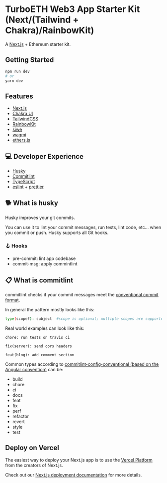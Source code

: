 # TurboETH Web3 App Starter Kit (Next/(Tailwind + Chakra)/RainbowKit)

A [Next.js](https://nextjs.org/) + Ethereum starter kit.

## Getting Started

```bash
npm run dev
# or
yarn dev
```

## Features

- [Next.js](https://nextjs.org/docs)
- [Chakra UI](https://chakra-ui.com/)
- [TailwindCSS](https://tailwindcss.com/)
- [RainbowKit](https://www.rainbowkit.com/)
- [siwe](https://login.xyz/)
- [wagmi](https://wagmi.sh/)
- [ethers.js](https://docs.ethers.org/)

## 💻 Developer Experience

- [Husky](https://typicode.github.io/husky/#/)
- [Commitlint](https://github.com/conventional-changelog/commitlint)
- [TypeScript](https://www.typescriptlang.org/)
- [eslint](https://eslint.org/) + [prettier](https://prettier.io/)

## 🐕 What is husky
Husky improves your git commits.

You can use it to lint your commit messages, run tests, lint code, etc... when you commit or push. Husky supports all Git hooks.

### 🪝 Hooks
- pre-commit: lint app codebase
- commit-msg: apply commintlint

## 📋 What is commitlint

commitlint checks if your commit messages meet the [conventional commit format](https://conventionalcommits.org).

In general the pattern mostly looks like this:

```sh
type(scope?): subject  #scope is optional; multiple scopes are supported (current delimiter options: "/", "\" and ",")
```

Real world examples can look like this:

```
chore: run tests on travis ci
```

```
fix(server): send cors headers
```

```
feat(blog): add comment section
```

Common types according to [commitlint-config-conventional (based on the Angular convention)](https://github.com/conventional-changelog/commitlint/tree/master/@commitlint/config-conventional#type-enum) can be:

- build
- chore
- ci
- docs
- feat
- fix
- perf
- refactor
- revert
- style
- test


## Deploy on Vercel

The easiest way to deploy your Next.js app is to use the [Vercel Platform](https://vercel.com/new?utm_medium=nexth&filter=next.js&utm_source=nexth&utm_campaign=nexth-readme) from the creators of Next.js.

Check out our [Next.js deployment documentation](https://nextjs.org/docs/deployment) for more details.
